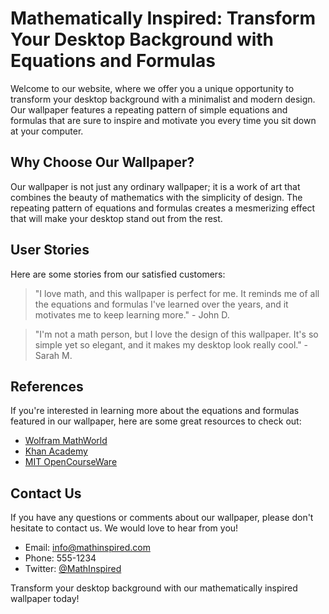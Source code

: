 <!--font:Roboto-->

# Mathematically Inspired: Transform Your Desktop Background with Equations and Formulas

Welcome to our website, where we offer you a unique opportunity to transform your desktop background with a minimalist and modern design. Our wallpaper features a repeating pattern of simple equations and formulas that are sure to inspire and motivate you every time you sit down at your computer.

## Why Choose Our Wallpaper?

Our wallpaper is not just any ordinary wallpaper; it is a work of art that combines the beauty of mathematics with the simplicity of design. The repeating pattern of equations and formulas creates a mesmerizing effect that will make your desktop stand out from the rest.

## User Stories

Here are some stories from our satisfied customers:

> "I love math, and this wallpaper is perfect for me. It reminds me of all the equations and formulas I've learned over the years, and it motivates me to keep learning more." - John D.

> "I'm not a math person, but I love the design of this wallpaper. It's so simple yet so elegant, and it makes my desktop look really cool." - Sarah M.

## References

If you're interested in learning more about the equations and formulas featured in our wallpaper, here are some great resources to check out:

- [Wolfram MathWorld](#)
- [Khan Academy](#)
- [MIT OpenCourseWare](#)

## Contact Us

If you have any questions or comments about our wallpaper, please don't hesitate to contact us. We would love to hear from you!

- Email: info@mathinspired.com
- Phone: 555-1234
- Twitter: [@MathInspired](#)

Transform your desktop background with our mathematically inspired wallpaper today!

<!--

Write me content for website with wallpaper which alt text is:

"A wallpaper featuring a repeating pattern of simple equations and formulas, arranged in a minimalist and modern design."

The name/title of the page should not be 1:1 copy of the alt text but rather a real content of the website which is using this wallpaper.

- Use markdown format 
- Start with heading
- Heading should be short and concise
- The content should look like a real website 
- The website should not be about the wallpaper, wallpaper is just a related background
- Heading should be contain work "wallpaper" or "background"
- Include real sections like references, contact, user stories, etc. use things relevant to the page purpose.
- Feel free to use structure like headings, bullets, numbering, blockquotes, paragraphs, horizontal lines, etc.
- You can use formatting like bold or _italic_
- You can include UTF-8 emojis
- Links should be only #hash anchors (and you can refer to the document itself)
- Do not include images


---


# Mathematically Inspired: Transform Your Desktop Background with Equations and Formulas

Welcome to our website, where we offer you a unique opportunity to transform your desktop background with a minimalist and modern design. Our wallpaper features a repeating pattern of simple equations and formulas that are sure to inspire and motivate you every time you sit down at your computer.

## Why Choose Our Wallpaper?

Our wallpaper is not just any ordinary wallpaper; it is a work of art that combines the beauty of mathematics with the simplicity of design. The repeating pattern of equations and formulas creates a mesmerizing effect that will make your desktop stand out from the rest.

## User Stories

Here are some stories from our satisfied customers:

> "I love math, and this wallpaper is perfect for me. It reminds me of all the equations and formulas I've learned over the years, and it motivates me to keep learning more." - John D.

> "I'm not a math person, but I love the design of this wallpaper. It's so simple yet so elegant, and it makes my desktop look really cool." - Sarah M.

## References

If you're interested in learning more about the equations and formulas featured in our wallpaper, here are some great resources to check out:

- [Wolfram MathWorld](#)
- [Khan Academy](#)
- [MIT OpenCourseWare](#)

## Contact Us

If you have any questions or comments about our wallpaper, please don't hesitate to contact us. We would love to hear from you!

- Email: info@mathinspired.com
- Phone: 555-1234
- Twitter: [@MathInspired](#)

Transform your desktop background with our mathematically inspired wallpaper today!

-->
